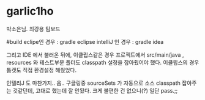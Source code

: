 # garlic1ho
박소은님. 최강용 팀보드


#build
eclipe인 경우 : gradle eclipse
intelliJ 인 경우 : gradle idea

그리고 IDE 에서 불러온 뒤에, 이클립스같은 경우 
프로젝트에서 src/main/java , resources 와 테스트부분 폴더도 classpath 설정을 잡아줬어야 했다. 
이클립스의 경우 톰캣도 직접 환경설정 해줬었다.

인텔리J 도 마찬가지..
음.. 구글링중 sourceSets 가 자동으로 소스 classpath 잡아주는 것같던데, 고대로 했는데 잘 안됬다. 
크게 불편한 건 없으니(?) 일단 pass.;; 
